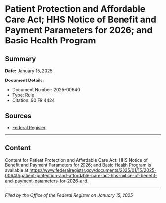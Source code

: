 # Patient Protection and Affordable Care Act; HHS Notice of Benefit and Payment Parameters for 2026; and Basic Health Program

## Summary

**Date:** January 15, 2025

**Document Details:**
- Document Number: 2025-00640
- Type: Rule
- Citation: 90 FR 4424

## Sources
- [Federal Register](https://www.federalregister.gov/documents/2025/01/15/2025-00640/patient-protection-and-affordable-care-act-hhs-notice-of-benefit-and-payment-parameters-for-2026-and)

---

## Content

Content for Patient Protection and Affordable Care Act; HHS Notice of Benefit and Payment Parameters for 2026; and Basic Health Program is available at https://www.federalregister.gov/documents/2025/01/15/2025-00640/patient-protection-and-affordable-care-act-hhs-notice-of-benefit-and-payment-parameters-for-2026-and.

---

*Filed by the Office of the Federal Register on January 15, 2025*
